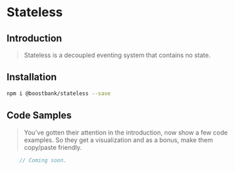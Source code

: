 # Stateless

## Introduction

> Stateless is a decoupled eventing system that contains no state.

## Installation

```sh
npm i @boostbank/stateless --save
```

## Code Samples

> You've gotten their attention in the introduction, now show a few code examples. So they get a visualization and as a bonus, make them copy/paste friendly.

```javascript
    // Coming soon.
```
